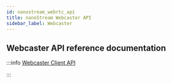 ```yaml
---
id: nanostream_webrtc_api
title: nanoStream Webcaster API
sidebar_label: Webcaster
---
```


## Webcaster API reference documentation


:::info 
 [Webcaster Client  API](https://webrtc.pages.nanocosmos.de/webcaster-api/docs/index.html)

:::
